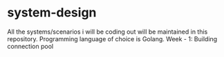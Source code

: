# system-design

All the systems/scenarios i will be coding out will be maintained in this repository.
Programming language of choice is Golang. 
Week - 1:
Building connection pool 